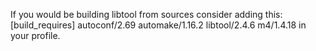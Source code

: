 If you would be building libtool from sources consider adding this:
[build_requires]
autoconf/2.69
automake/1.16.2
libtool/2.4.6
m4/1.4.18
in your profile.
